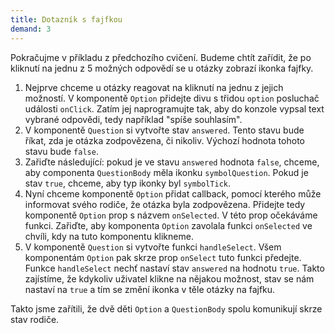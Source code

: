 ```yaml
---
title: Dotazník s fajfkou
demand: 3
---
```


Pokračujme v příkladu z předchozího cvičení. Budeme chtít zařídit, že po kliknutí na jednu z 5 možných odpovědí se u otázky zobrazí ikonka fajfky. 

1. Nejprve chceme u otázky reagovat na kliknutí na jednu z jejich možností. V komponentě `Option` přidejte divu s třidou `option` posluchač události `onClick`. Zatím jej naprogramujte tak, aby do konzole vypsal text vybrané odpovědi, tedy například "spíše souhlasím". 
1. V komponentě `Question` si vytvořte stav `answered`. Tento stavu bude říkat, zda je otázka zodpovězena, či nikoliv. Výchozí hodnota tohoto stavu bude `false`. 
1. Zařiďte následující: pokud je ve stavu `answered` hodnota `false`, chceme, aby componenta `QuestionBody` měla ikonku `symbolQuestion`. Pokud je stav `true`, chceme, aby typ ikonky byl `symbolTick`. 
1. Nyní chceme komponentě `Option` přidat callback, pomocí kterého může informovat svého rodiče, že otázka byla zodpovězena. Přidejte tedy komponentě `Option` prop s názvem `onSelected`. V této prop očekáváme funkci. Zařiďte, aby komponenta `Option` zavolala funkci `onSelected` ve chvíli, kdy na tuto komponentu klikneme. 
1. V komponentě `Question` si vytvořte funkci `handleSelect`. Všem komponentám `Option` pak 
skrze prop `onSelect` tuto funkci předejte. Funkce `handleSelect` nechť nastaví stav `answered` na hodnotu `true`. Takto zajístíme, že kdykoliv uživatel klikne na nějakou možnost, stav se nám nastaví na `true` a tím se změní ikonka v těle otázky na fajfku. 

Takto jsme zařítili, že dvě děti `Option` a `QuestionBody` spolu komunikují skrze stav rodiče. 